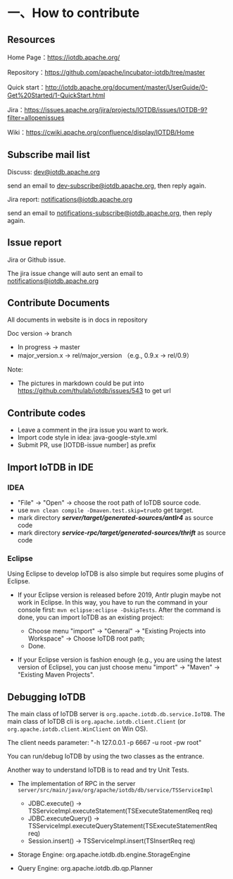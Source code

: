 <!--

    Licensed to the Apache Software Foundation (ASF) under one
    or more contributor license agreements.  See the NOTICE file
    distributed with this work for additional information
    regarding copyright ownership.  The ASF licenses this file
    to you under the Apache License, Version 2.0 (the
    "License"); you may not use this file except in compliance
    with the License.  You may obtain a copy of the License at

        http://www.apache.org/licenses/LICENSE-2.0

    Unless required by applicable law or agreed to in writing,
    software distributed under the License is distributed on an
    "AS IS" BASIS, WITHOUT WARRANTIES OR CONDITIONS OF ANY
    KIND, either express or implied.  See the License for the
    specific language governing permissions and limitations
    under the License.

-->

# 一、How to contribute

## Resources

Home Page：https://iotdb.apache.org/

Repository：https://github.com/apache/incubator-iotdb/tree/master

Quick start：http://iotdb.apache.org/document/master/UserGuide/0-Get%20Started/1-QuickStart.html

Jira：https://issues.apache.org/jira/projects/IOTDB/issues/IOTDB-9?filter=allopenissues

Wiki：https://cwiki.apache.org/confluence/display/IOTDB/Home

## Subscribe mail list

Discuss: dev@iotdb.apache.org

send an email to dev-subscribe@iotdb.apache.org, then reply again.

Jira report: notifications@iotdb.apache.org

send an email to notifications-subscribe@iotdb.apache.org, then reply again.

## Issue report

Jira or Github issue.

The jira issue change will auto sent an email to notifications@iotdb.apache.org

## Contribute Documents

All documents in website is in docs in repository

Doc version -> branch

* In progress -> master
* major_version.x -> rel/major_version （e.g., 0.9.x -> rel/0.9）

Note:

* The pictures in markdown could be put into https://github.com/thulab/iotdb/issues/543 to get url

## Contribute codes

* Leave a comment in the jira issue you want to work.
* Import code style in idea: java-google-style.xml
* Submit PR, use [IOTDB-issue number] as prefix

## Import IoTDB in IDE

### IDEA

* "File" -> "Open" -> choose the root path of IoTDB source code. 
* use `mvn clean compile -Dmaven.test.skip=true`to get target.
* mark directory ***server/target/generated-sources/antlr4*** as source code
* mark directory ***service-rpc/target/generated-sources/thrift*** as source code 

### Eclipse

Using Eclipse to develop IoTDB is also simple but requires some plugins of Eclipse.

- If your Eclipse version is released before 2019, Antlr plugin maybe not work in Eclipse. In this way, you have to run the command in your console first: `mvn eclipse:eclipse -DskipTests`. 
After the command is done, you can import IoTDB as an existing project:
  - Choose menu "import" -> "General" -> "Existing Projects into Workspace" -> Choose IoTDB
   root path;
  - Done.

- If your Eclipse version is fashion enough (e.g., you are using the latest version of Eclipse),
you can just choose menu "import" -> "Maven" -> "Existing Maven Projects".
 

## Debugging IoTDB

The main class of IoTDB server is `org.apache.iotdb.db.service.IoTDB`.
The main class of IoTDB cli is `org.apache.iotdb.client.Client` 
(or `org.apache.iotdb.client.WinClient` on Win OS).

The client needs parameter: "-h 127.0.0.1 -p 6667 -u root -pw root"

You can run/debug IoTDB by using the two classes as the entrance.

Another way to understand IoTDB is to read and try Unit Tests.

* The implementation of RPC in the server ```server/src/main/java/org/apache/iotdb/db/service/TSServiceImpl```
	* JDBC.execute() -> TSServiceImpl.executeStatement(TSExecuteStatementReq req)
	* JDBC.executeQuery() -> TSServiceImpl.executeQueryStatement(TSExecuteStatementReq req)	
	* Session.insert() -> TSServiceImpl.insert(TSInsertReq req)

* Storage Engine: org.apache.iotdb.db.engine.StorageEngine
* Query Engine: org.apache.iotdb.db.qp.Planner

